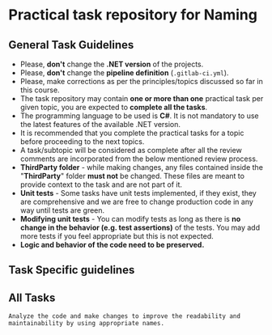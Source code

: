 # Practical task repository for Naming

## General Task Guidelines

* Please, **don't** change the **.NET version** of the projects.
* Please, **don't** change the **pipeline definition** (`.gitlab-ci.yml`).
* Please, make corrections as per the principles/topics discussed so far in this course.
* The task repository may contain **one or more than one** practical task per given topic, you are expected to **complete all the tasks**.
* The programming language to be used is **C#**. It is not mandatory to use the latest features of the available .NET version.
* It is recommended that you complete the practical tasks for a topic before proceeding to the next topics.
* A task/subtopic will be considered as complete after all the review comments are incorporated from the below mentioned review process.
* **ThirdParty folder** - while making changes, any files contained inside the "**ThirdParty**" folder **must not** be changed. These files are meant to provide context to the task and are not part of it.
* **Unit tests** - Some tasks have unit tests implemented, if they exist, they are comprehensive and we are free to change production code in any way until tests are green.
* **Modifying unit tests** - You can modify tests as long as there is **no change in the behavior (e.g. test assertions)** of the tests. You may add more tests if you feel appropriate but this is not expected.
* **Logic and behavior of the code need to be preserved.**

## Task Specific guidelines

## All Tasks
```
Analyze the code and make changes to improve the readability and maintainability by using appropriate names. 
```
